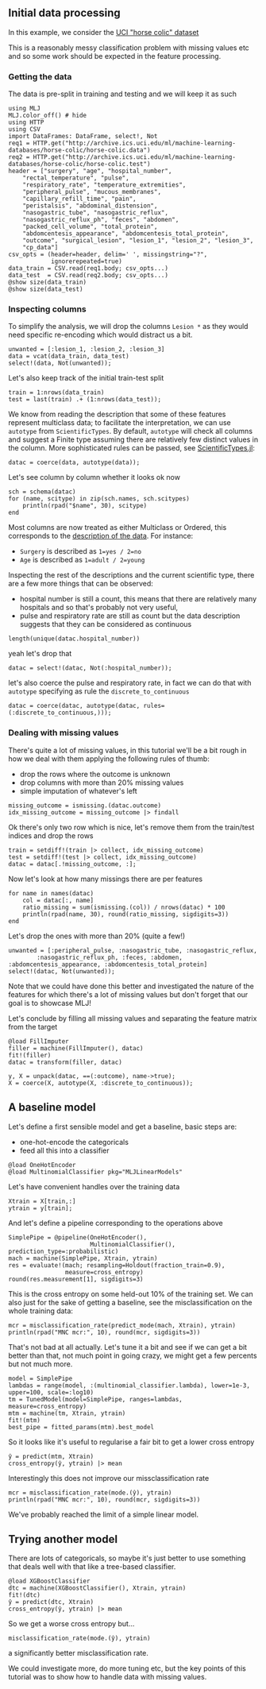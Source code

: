 <!--This file was generated, do not modify it.-->
## Initial data processing

In this example, we consider the [UCI "horse colic" dataset](http://archive.ics.uci.edu/ml/datasets/Horse+Colic)

This is a reasonably messy classification problem with missing values etc and so some work should be expected in the feature processing.

### Getting the data

The data is pre-split in training and testing and we will keep it as such

```julia:ex1
using MLJ
MLJ.color_off() # hide
using HTTP
using CSV
import DataFrames: DataFrame, select!, Not
req1 = HTTP.get("http://archive.ics.uci.edu/ml/machine-learning-databases/horse-colic/horse-colic.data")
req2 = HTTP.get("http://archive.ics.uci.edu/ml/machine-learning-databases/horse-colic/horse-colic.test")
header = ["surgery", "age", "hospital_number",
    "rectal_temperature", "pulse",
    "respiratory_rate", "temperature_extremities",
    "peripheral_pulse", "mucous_membranes",
    "capillary_refill_time", "pain",
    "peristalsis", "abdominal_distension",
    "nasogastric_tube", "nasogastric_reflux",
    "nasogastric_reflux_ph", "feces", "abdomen",
    "packed_cell_volume", "total_protein",
    "abdomcentesis_appearance", "abdomcentesis_total_protein",
    "outcome", "surgical_lesion", "lesion_1", "lesion_2", "lesion_3",
    "cp_data"]
csv_opts = (header=header, delim=' ', missingstring="?",
            ignorerepeated=true)
data_train = CSV.read(req1.body; csv_opts...)
data_test  = CSV.read(req2.body; csv_opts...)
@show size(data_train)
@show size(data_test)
```

### Inspecting columns

To simplify the analysis, we will drop the columns `Lesion *` as they would need specific re-encoding which would distract us a bit.

```julia:ex2
unwanted = [:lesion_1, :lesion_2, :lesion_3]
data = vcat(data_train, data_test)
select!(data, Not(unwanted));
```

Let's also keep track of the initial train-test split

```julia:ex3
train = 1:nrows(data_train)
test = last(train) .+ (1:nrows(data_test));
```

We know from reading the description that some of these features represent multiclass data; to facilitate the interpretation, we can use `autotype` from `ScientificTypes`.
By default, `autotype` will check all columns and suggest a Finite type assuming there are relatively few distinct values in the column.
More sophisticated rules can be passed, see [ScientificTypes.jl](https://alan-turing-institute.github.io/ScientificTypes.jl/dev/):

```julia:ex4
datac = coerce(data, autotype(data));
```

Let's see column by column whether it looks ok now

```julia:ex5
sch = schema(datac)
for (name, scitype) in zip(sch.names, sch.scitypes)
    println(rpad("$name", 30), scitype)
end
```

Most columns are now treated as either Multiclass or Ordered, this
corresponds to the [description of the data](https://archive.ics.uci.edu/ml/datasets/Horse+Colic). For instance:

- `Surgery` is described as `1=yes / 2=no`
- `Age` is described as `1=adult / 2=young`

Inspecting the rest of the descriptions and the current scientific type,
there are a few more things that can be observed:

- hospital number is still a count, this means that there are relatively many hospitals and so  that's  probably not very useful,
- pulse and respiratory rate are still as count but the data description suggests that they can be considered as continuous

```julia:ex6
length(unique(datac.hospital_number))
```

yeah let's drop that

```julia:ex7
datac = select!(datac, Not(:hospital_number));
```

let's also coerce the pulse and respiratory rate, in fact we can do that with
`autotype` specifying as rule the `discrete_to_continuous`

```julia:ex8
datac = coerce(datac, autotype(datac, rules=(:discrete_to_continuous,)));
```

### Dealing with missing values

There's quite a lot of missing values, in this tutorial we'll be a bit rough in how we deal with them applying the following rules of thumb:

- drop the rows where the outcome is unknown
- drop columns with more than 20% missing values
- simple imputation of whatever's left

```julia:ex9
missing_outcome = ismissing.(datac.outcome)
idx_missing_outcome = missing_outcome |> findall
```

Ok there's only two row which is nice, let's remove them from the train/test indices and drop the rows

```julia:ex10
train = setdiff!(train |> collect, idx_missing_outcome)
test = setdiff!(test |> collect, idx_missing_outcome)
datac = datac[.!missing_outcome, :];
```

Now let's look at how many missings there are per features

```julia:ex11
for name in names(datac)
    col = datac[:, name]
    ratio_missing = sum(ismissing.(col)) / nrows(datac) * 100
    println(rpad(name, 30), round(ratio_missing, sigdigits=3))
end
```

Let's drop the ones with more than 20% (quite a few!)

```julia:ex12
unwanted = [:peripheral_pulse, :nasogastric_tube, :nasogastric_reflux,
        :nasogastric_reflux_ph, :feces, :abdomen, :abdomcentesis_appearance, :abdomcentesis_total_protein]
select!(datac, Not(unwanted));
```

Note that we could have done this better and investigated the nature of the features for which there's a lot of missing values but don't forget that our goal is to showcase MLJ!

Let's conclude by filling all missing values and separating the feature matrix from the  target

```julia:ex13
@load FillImputer
filler = machine(FillImputer(), datac)
fit!(filler)
datac = transform(filler, datac)

y, X = unpack(datac, ==(:outcome), name->true);
X = coerce(X, autotype(X, :discrete_to_continuous));
```

## A baseline model

Let's define a first sensible model and get a baseline, basic steps are:
- one-hot-encode the categoricals
- feed all this into a classifier

```julia:ex14
@load OneHotEncoder
@load MultinomialClassifier pkg="MLJLinearModels"
```

Let's have convenient handles over the training data

```julia:ex15
Xtrain = X[train,:]
ytrain = y[train];
```

And let's define a pipeline corresponding to the operations above

```julia:ex16
SimplePipe = @pipeline(OneHotEncoder(),
                       MultinomialClassifier(), prediction_type=:probabilistic)
mach = machine(SimplePipe, Xtrain, ytrain)
res = evaluate!(mach; resampling=Holdout(fraction_train=0.9),
                measure=cross_entropy)
round(res.measurement[1], sigdigits=3)
```

This is the cross entropy on some held-out 10% of the training set.
We can also just for the sake of getting a baseline, see the misclassification on the whole training data:

```julia:ex17
mcr = misclassification_rate(predict_mode(mach, Xtrain), ytrain)
println(rpad("MNC mcr:", 10), round(mcr, sigdigits=3))
```

That's not bad at all actually.
Let's tune it a bit and see if we can get a bit better than that, not much point in going crazy, we might get a few percents but not much more.

```julia:ex18
model = SimplePipe
lambdas = range(model, :(multinomial_classifier.lambda), lower=1e-3, upper=100, scale=:log10)
tm = TunedModel(model=SimplePipe, ranges=lambdas, measure=cross_entropy)
mtm = machine(tm, Xtrain, ytrain)
fit!(mtm)
best_pipe = fitted_params(mtm).best_model
```

So it looks like it's useful to regularise a fair bit to get a lower cross entropy

```julia:ex19
ŷ = predict(mtm, Xtrain)
cross_entropy(ŷ, ytrain) |> mean
```

Interestingly this does not improve our missclassification rate

```julia:ex20
mcr = misclassification_rate(mode.(ŷ), ytrain)
println(rpad("MNC mcr:", 10), round(mcr, sigdigits=3))
```

We've probably reached the limit of a simple linear model.

## Trying another model

There are lots of categoricals, so maybe  it's just better to use something that deals well with that like a tree-based classifier.

```julia:ex21
@load XGBoostClassifier
dtc = machine(XGBoostClassifier(), Xtrain, ytrain)
fit!(dtc)
ŷ = predict(dtc, Xtrain)
cross_entropy(ŷ, ytrain) |> mean
```

So we get a worse cross entropy but...

```julia:ex22
misclassification_rate(mode.(ŷ), ytrain)
```

a significantly better misclassification rate.

We could investigate more, do more tuning etc, but the key points of this tutorial was to show how to handle data with missing values.

